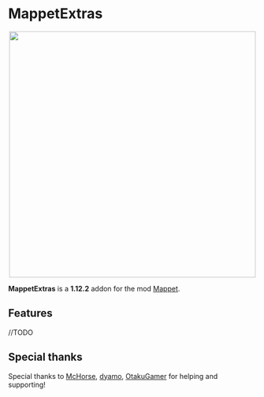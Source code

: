 # MappetExtras

<p align="center">
  <img src="https://i.imgur.com/9N9B4kq.png" width="500"/>
</p>

**MappetExtras** is a **1.12.2** addon for the mod [Mappet](https://github.com/mchorse/mappet/).

## Features

//TODO

## Special thanks

Special thanks to [McHorse](https://github.com/mchorse), [dyamo](https://github.com/navoyan), [OtakuGamer](https://github.com/OtakuGamerAds) for helping and supporting!
